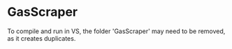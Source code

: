 # GasScraper

To compile and run in VS, the folder 'GasScraper' may need to be removed, as it creates duplicates.
